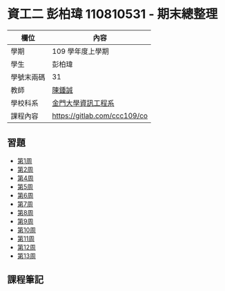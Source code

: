 # 資工二 彭柏瑋 110810531 - 期末總整理

欄位 | 內容
-----|--------
學期 | 109 學年度上學期
學生 |  彭柏瑋
學號末兩碼 | 31
教師 | [陳鍾誠](https://www.nqu.edu.tw/educsie/index.php?act=blog&code=list&ids=4)
學校科系 | [金門大學資訊工程系](https://www.nqu.edu.tw/educsie/index.php)
課程內容 | https://gitlab.com/ccc109/co

## 習題
* <a href='https://github.com/Pengbowei/co109a/blob/master/Homework/WEEK1.md'>第1周</a>
* <a href='https://github.com/Pengbowei/co109a/blob/master/Homework/WEEK2.md'>第2周</a>
* <a href='https://github.com/Pengbowei/co109a/blob/master/Homework/WEEK4.md'>第4周</a>
* <a href='https://github.com/Pengbowei/co109a/blob/master/Homework/WEEK5.md'>第5周</a>
* <a href='https://github.com/Pengbowei/co109a/blob/master/Homework/WEEK6.md'>第6周</a>
* <a href='https://github.com/Pengbowei/co109a/blob/master/Homework/WEEK7.md'>第7周</a>
* <a href='https://github.com/Pengbowei/co109a/blob/master/Homework/WEEK8.md'>第8周</a>
* <a href='https://github.com/Pengbowei/co109a/blob/master/Homework/WEEK9.md'>第9周</a>
* <a href='https://github.com/Pengbowei/co109a/blob/master/Homework/WEEK10.md'>第10周</a>
* <a href='https://github.com/Pengbowei/co109a/blob/master/Homework/WEEK11.md'>第11周</a>
* <a href='https://github.com/Pengbowei/co109a/blob/master/Homework/WEEK12.md'>第12周</a>
* <a href='https://github.com/Pengbowei/co109a/blob/master/Homework/WEEK13.md'>第13周</a>

## 課程筆記


